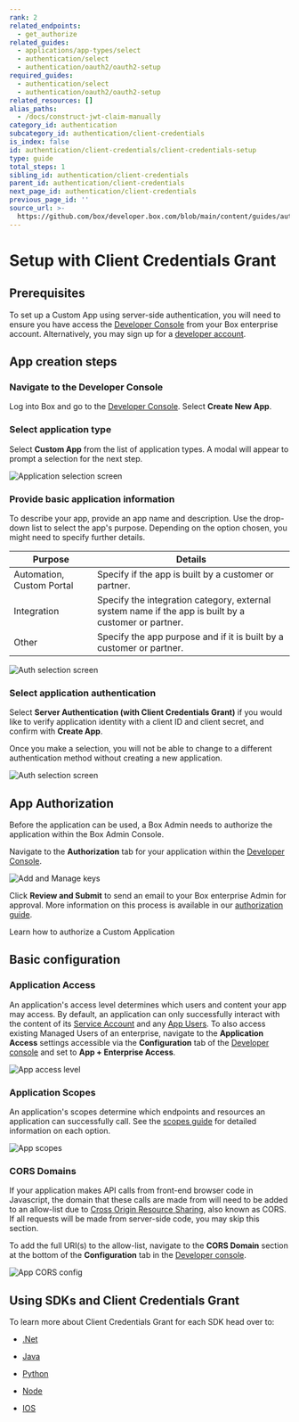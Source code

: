 ```yaml
---
rank: 2
related_endpoints:
  - get_authorize
related_guides:
  - applications/app-types/select
  - authentication/select
  - authentication/oauth2/oauth2-setup
required_guides:
  - authentication/select
  - authentication/oauth2/oauth2-setup
related_resources: []
alias_paths:
  - /docs/construct-jwt-claim-manually
category_id: authentication
subcategory_id: authentication/client-credentials
is_index: false
id: authentication/client-credentials/client-credentials-setup
type: guide
total_steps: 1
sibling_id: authentication/client-credentials
parent_id: authentication/client-credentials
next_page_id: authentication/client-credentials
previous_page_id: ''
source_url: >-
  https://github.com/box/developer.box.com/blob/main/content/guides/authentication/client-credentials/client-credentials-setup.md
---
```

# Setup with Client Credentials Grant

## Prerequisites

To set up a Custom App using server-side authentication, you will need to ensure
you have access the [Developer Console][devconsole] from your Box enterprise
account. Alternatively, you may sign up for a [developer account][devaccount].

## App creation steps

### Navigate to the Developer Console

Log into Box and go to the [Developer Console][devconsole].
Select **Create New App**.

### Select application type

Select **Custom App** from the list of application types. A modal will appear to
prompt a selection for the next step.

<ImageFrame border>

![Application selection screen](../images/select-app-type.png)

</ImageFrame>

### Provide basic application information

To describe your app, provide an app name and description.
Use the drop-down list to select the app's purpose.
Depending on the option chosen, you might
need to specify further details.

| Purpose                   | Details                                                                                              |
| ------------------------- | ---------------------------------------------------------------------------------------------------- |
| Automation, Custom Portal | Specify if the app is built by a customer or partner.                                                |
| Integration               | Specify the integration category, external system name if the app is built by a customer or partner. |
| Other                     | Specify the app purpose and if it is built by a customer or partner.                                 |

<ImageFrame border center width="300">

>
![Auth selection screen](../images/custom-app-selection.png)

</ImageFrame>

### Select application authentication

Select **Server Authentication (with Client Credentials Grant)**
if you would like to verify
application identity with a client
ID and client secret, and confirm with **Create App**.

<Message warning>

Once you make a selection, you will not be able to change to a different
authentication method without creating a new application.

</Message>

<ImageFrame border center width="300">

>
![Auth selection screen](../images/custom-app-authentication-client.png)

</ImageFrame>

## App Authorization

Before the application can be used, a Box Admin needs to authorize the
application within the Box Admin Console.

Navigate to the **Authorization** tab for your application within the
[Developer Console][devconsole].

<ImageFrame border width="400" center>

![Add and Manage keys](../images/app-authorization.png)

</ImageFrame>

Click **Review and Submit** to send an email to your Box enterprise Admin for
approval. More information on this process is available in our
[authorization guide][app-auth].

<CTA to='g://authorization/custom-app-approval'>

Learn how to authorize a Custom Application

</CTA>

## Basic configuration

### Application Access

An application's access level determines which users and content your app may
access. By default, an application can only successfully interact with the
content of its [Service Account][sa] and any [App Users][user-types]. To also
access existing Managed Users of an enterprise, navigate to the
**Application Access** settings accessible via the **Configuration** tab of the
[Developer console][devconsole] and set to **App + Enterprise Access**.

<ImageFrame border>

![App access level](../images/app-access-level.png)

</ImageFrame>

### Application Scopes

An application's scopes determine which endpoints and resources an application
can successfully call. See the [scopes guide][scopes] for detailed information
on each option.

<ImageFrame border width="600" center>

![App scopes](../images/app-scopes.png)

</ImageFrame>

### CORS Domains

If your application makes API calls from front-end browser code in
Javascript, the domain that these calls are made from will need to be
added to an allow-list due to [Cross Origin Resource Sharing][cors],
also known as CORS. If all requests will be made from server-side code,
you may skip this section.

To add the full URI(s) to the allow-list, navigate to the **CORS Domain**
section at the bottom of the **Configuration** tab in the
[Developer console][devconsole].

<ImageFrame border>

![App CORS config](../images/app-cors.png)

</ImageFrame>

## Using SDKs and Client Credentials Grant

To learn more about Client Credentials Grant for each SDK head over to:

- [.Net][.Net]

- [Java][Java]

- [Python][Python]

- [Node][Node]

- [IOS][IOS]

[.Net]: https://github.com/box/box-windows-sdk-v2/blob/main/docs/authentication.md#server-auth-with-ccg
[Java]: https://github.com/box/box-java-sdk/blob/main/doc/authentication.md#client-credentials-grant
[Python]: https://github.com/box/box-python-sdk/blob/main/docs/usage/authentication.md#client-credentials-grant
[Node]: https://github.com/box/box-node-sdk/blob/main/docs/authentication.md#client-credentials-grant-authentication
[IOS]: https://github.com/box/box-ios-sdk/blob/main/docs/usage/authentication.md#client-credentials-grant
[devconsole]: https://app.box.com/developers/console
[devaccount]: https://account.box.com/signup/n/developer
[scopes]: g://api-calls/permissions-and-errors/scopes
[cors]: https://en.wikipedia.org/wiki/Cross-origin_resource_sharing
[user-types]: page://platform/user-types
[sa]: page://platform/user-types/#service-account
[app-auth]: g://authorization